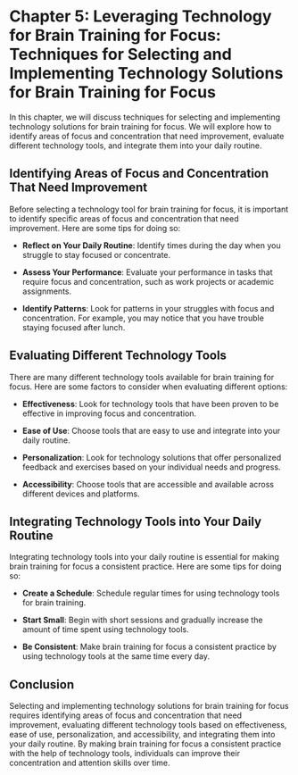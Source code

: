 Chapter 5: Leveraging Technology for Brain Training for Focus: Techniques for Selecting and Implementing Technology Solutions for Brain Training for Focus
==========================================================================================================================================================

In this chapter, we will discuss techniques for selecting and implementing technology solutions for brain training for focus. We will explore how to identify areas of focus and concentration that need improvement, evaluate different technology tools, and integrate them into your daily routine.

Identifying Areas of Focus and Concentration That Need Improvement
------------------------------------------------------------------

Before selecting a technology tool for brain training for focus, it is important to identify specific areas of focus and concentration that need improvement. Here are some tips for doing so:

* **Reflect on Your Daily Routine**: Identify times during the day when you struggle to stay focused or concentrate.

* **Assess Your Performance**: Evaluate your performance in tasks that require focus and concentration, such as work projects or academic assignments.

* **Identify Patterns**: Look for patterns in your struggles with focus and concentration. For example, you may notice that you have trouble staying focused after lunch.

Evaluating Different Technology Tools
-------------------------------------

There are many different technology tools available for brain training for focus. Here are some factors to consider when evaluating different options:

* **Effectiveness**: Look for technology tools that have been proven to be effective in improving focus and concentration.

* **Ease of Use**: Choose tools that are easy to use and integrate into your daily routine.

* **Personalization**: Look for technology solutions that offer personalized feedback and exercises based on your individual needs and progress.

* **Accessibility**: Choose tools that are accessible and available across different devices and platforms.

Integrating Technology Tools into Your Daily Routine
----------------------------------------------------

Integrating technology tools into your daily routine is essential for making brain training for focus a consistent practice. Here are some tips for doing so:

* **Create a Schedule**: Schedule regular times for using technology tools for brain training.

* **Start Small**: Begin with short sessions and gradually increase the amount of time spent using technology tools.

* **Be Consistent**: Make brain training for focus a consistent practice by using technology tools at the same time every day.

Conclusion
----------

Selecting and implementing technology solutions for brain training for focus requires identifying areas of focus and concentration that need improvement, evaluating different technology tools based on effectiveness, ease of use, personalization, and accessibility, and integrating them into your daily routine. By making brain training for focus a consistent practice with the help of technology tools, individuals can improve their concentration and attention skills over time.
